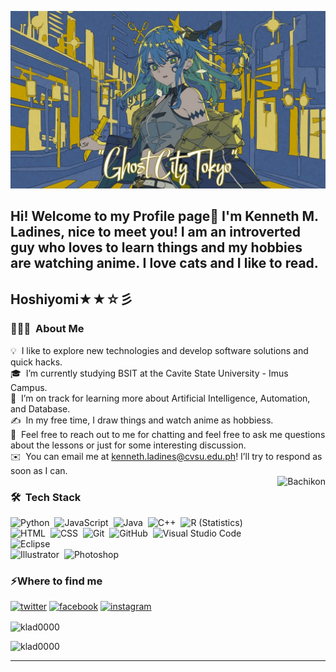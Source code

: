<p><img src="https://github.com/Klad0000/Klad0000/blob/main/maxresdefault.jpg" alt="suimage"></p>
<h2>Hi! Welcome to my Profile page👾 I'm Kenneth M. Ladines, nice to meet you! I am an introverted guy who loves to learn things and my hobbies are watching anime. I love cats and I like to read.</h2>
<h2>Hoshiyomi★★☆彡</h2>
<h3 id="-about-me">👨🏻‍💻 &nbsp;About Me</h3>
<p>💡 &nbsp;I like to explore new technologies and develop software solutions and quick hacks.<br>
🎓 &nbsp;I’m currently studying BSIT at the Cavite State University - Imus Campus.<br>
🌱 &nbsp;I’m on track for learning more about Artificial Intelligence, Automation, and Database.<br>
✍️ &nbsp;In my free time, I draw things and watch anime as hobbiess.<br>
💬 &nbsp;Feel free to reach out to me for chatting and feel free to ask me questions about the lessons or just for some interesting discussion.<br>
✉️ &nbsp;You can email me at <a href="mailto:kenneth.ladines@cvsu.edu.ph">kenneth.ladines@cvsu.edu.ph</a>! I’ll try to respond as soon as I can.<br>
  
<img alt="Bachikon" src="https://github.com/Klad0000/Klad0000/blob/main/suibachikon.gif" align="right" height ="250px">
<h3 id="-tech-stack">🛠 &nbsp;Tech Stack</h3>
<p><img src="https://img.shields.io/badge/-Python-05122A?style=flat&amp;logo=python" alt="Python">&nbsp;
<img src="https://img.shields.io/badge/-JavaScript-05122A?style=flat&amp;logo=javascript" alt="JavaScript">&nbsp;
<img src="https://img.shields.io/badge/-Java-05122A?style=flat&amp;logo=Java&amp;logoColor=FFA518" alt="Java">&nbsp;
<img src="https://img.shields.io/badge/-C++-05122A?style=flat&amp;logo=C%2B%2B&amp;logoColor=00599C" alt="C++">&nbsp;
<img src="https://img.shields.io/badge/-R-05122A?style=flat&amp;logo=R&amp;logoColor=276DC3" alt="R (Statistics)"><br>
<img src="https://img.shields.io/badge/-HTML-05122A?style=flat&amp;logo=HTML5" alt="HTML">&nbsp;
<img src="https://img.shields.io/badge/-CSS-05122A?style=flat&amp;logo=CSS3&amp;logoColor=1572B6" alt="CSS">&nbsp;
<img src="https://img.shields.io/badge/-Git-05122A?style=flat&amp;logo=git" alt="Git">&nbsp;
<img src="https://img.shields.io/badge/-GitHub-05122A?style=flat&amp;logo=github" alt="GitHub">&nbsp;
<img src="https://img.shields.io/badge/-Visual%20Studio%20Code-05122A?style=flat&amp;logo=visual-studio-code&amp;logoColor=007ACC" alt="Visual Studio Code">&nbsp;
<img src="https://img.shields.io/badge/-Eclipse-05122A?style=flat&amp;logo=eclipse-ide&amp;logoColor=2C2255" alt="Eclipse"><br>
<img src="https://img.shields.io/badge/-Illustrator-05122A?style=flat&amp;logo=adobe-illustrator" alt="Illustrator">&nbsp;
<img src="https://img.shields.io/badge/-Photoshop-05122A?style=flat&amp;logo=adobe-photoshop" alt="Photoshop">&nbsp;

<a target="_blank" href="https://tenor.com/eYBfwjjRlxO.gif"></a>
<h3>⚡️Where to find me</h3>
<p><a target="_blank" href="https://x.com/KLADKLADKLA" style="display: inline-block;"><img src="https://img.shields.io/badge/twitter-x?style=for-the-badge&logo=x&logoColor=white&color=%230f1419" alt="twitter" /></a>
<a target="_blank" href="https://www.facebook.com/Lalalaladines" style="display: inline-block;"><img src="https://img.shields.io/badge/facebook-logo?style=for-the-badge&logo=facebook&logoColor=white&color=%230866ff" alt="facebook" /></a>
<a target="_blank" href="https://www.instagram.com/lalalaladines/" style="display: inline-block;"><img src="https://img.shields.io/badge/instagram-logo?style=for-the-badge&logo=instagram&logoColor=white&color=%23F35369" alt="instagram" /></a></p>
<p><img align="center" src="https://github-readme-stats.vercel.app/api?username=klad0000&show_icons=true&locale=en" alt="klad0000" /></p>
<p><img src="https://github-readme-stats.vercel.app/api/top-langs?username=klad0000&show_icons=true&locale=en&layout=compact" alt="klad0000" /></p>
</p>
<hr>












<!--.
**Klad0000/Klad0000** is a ✨ _special_ ✨ repository because its `README.md` (this file) appears on your GitHub profile.

Here are some ideas to get you started:

- 🔭 I’m currently working on ...
- 🌱 I’m currently learning ...
- 👯 I’m looking to collaborate on ...
- 🤔 I’m looking for help with ...
- 💬 Ask me about ...
- 📫 How to reach me: ...
- 😄 Pronouns: ...
- ⚡ Fun fact: ...
-->
